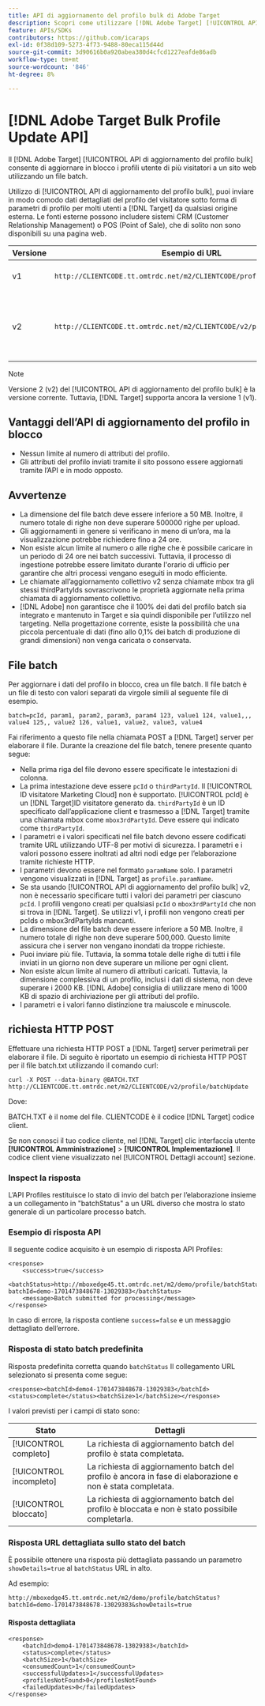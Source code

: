 ```yaml
---
title: API di aggiornamento del profilo bulk di Adobe Target
description: Scopri come utilizzare [!DNL Adobe Target] [!UICONTROL API di aggiornamento del profilo bulk] per inviare dati di profilo di più visitatori a [!DNL Target] da utilizzare nel targeting.
feature: APIs/SDKs
contributors: https://github.com/icaraps
exl-id: 0f38d109-5273-4f73-9488-80eca115d44d
source-git-commit: 3d90616b0a920abea380d4cfcd1227eafde86adb
workflow-type: tm+mt
source-wordcount: '846'
ht-degree: 8%

---
```


# [!DNL Adobe Target Bulk Profile Update API]

Il [!DNL Adobe Target] [!UICONTROL API di aggiornamento del profilo bulk] consente di aggiornare in blocco i profili utente di più visitatori a un sito web utilizzando un file batch.

Utilizzo di [!UICONTROL API di aggiornamento del profilo bulk], puoi inviare in modo comodo dati dettagliati del profilo del visitatore sotto forma di parametri di profilo per molti utenti a [!DNL Target] da qualsiasi origine esterna. Le fonti esterne possono includere sistemi CRM (Customer Relationship Management) o POS (Point of Sale), che di solito non sono disponibili su una pagina web.

| Versione | Esempio di URL | Funzioni |
| --- | --- | --- |
| v1 | `http://CLIENTCODE.tt.omtrdc.net/m2/CLIENTCODE/profile/batchUpdate` | Supporto solo per l’aggiornamento in blocco dei profili. |
| v2 | `http://CLIENTCODE.tt.omtrdc.net/m2/CLIENTCODE/v2/profile/batchUpdate` | <ul><li>Crea profilo se non trovato.</li><li>Aggiornamento dello stato per riga.</li></ul> |

>[!NOTE]
>
>Versione 2 (v2) del [!UICONTROL API di aggiornamento del profilo bulk] è la versione corrente. Tuttavia, [!DNL Target] supporta ancora la versione 1 (v1).

## Vantaggi dell’API di aggiornamento del profilo in blocco

* Nessun limite al numero di attributi del profilo.
* Gli attributi del profilo inviati tramite il sito possono essere aggiornati tramite l’API e in modo opposto.

## Avvertenze

* La dimensione del file batch deve essere inferiore a 50 MB. Inoltre, il numero totale di righe non deve superare 500000 righe per upload.
* Gli aggiornamenti in genere si verificano in meno di un’ora, ma la visualizzazione potrebbe richiedere fino a 24 ore.
* Non esiste alcun limite al numero o alle righe che è possibile caricare in un periodo di 24 ore nei batch successivi. Tuttavia, il processo di ingestione potrebbe essere limitato durante l&#39;orario di ufficio per garantire che altri processi vengano eseguiti in modo efficiente.
* Le chiamate all’aggiornamento collettivo v2 senza chiamate mbox tra gli stessi thirdPartyIds sovrascrivono le proprietà aggiornate nella prima chiamata di aggiornamento collettivo.
* [!DNL Adobe] non garantisce che il 100% dei dati del profilo batch sia integrato e mantenuto in Target e sia quindi disponibile per l’utilizzo nel targeting. Nella progettazione corrente, esiste la possibilità che una piccola percentuale di dati (fino allo 0,1% dei batch di produzione di grandi dimensioni) non venga caricata o conservata.

## File batch

Per aggiornare i dati del profilo in blocco, crea un file batch. Il file batch è un file di testo con valori separati da virgole simili al seguente file di esempio.

``````
batch=pcId, param1, param2, param3, param4 123, value1 124, value1,,, value4 125,, value2 126, value1, value2, value3, value4
``````

Fai riferimento a questo file nella chiamata POST a [!DNL Target] server per elaborare il file. Durante la creazione del file batch, tenere presente quanto segue:

* Nella prima riga del file devono essere specificate le intestazioni di colonna.
* La prima intestazione deve essere `pcId` o `thirdPartyId`. Il [!UICONTROL ID visitatore Marketing Cloud] non è supportato. [!UICONTROL pcId] è un [!DNL Target]ID visitatore generato da. `thirdPartyId` è un ID specificato dall’applicazione client e trasmesso a [!DNL Target] tramite una chiamata mbox come `mbox3rdPartyId`. Deve essere qui indicato come `thirdPartyId`.
* I parametri e i valori specificati nel file batch devono essere codificati tramite URL utilizzando UTF-8 per motivi di sicurezza. I parametri e i valori possono essere inoltrati ad altri nodi edge per l’elaborazione tramite richieste HTTP.
* I parametri devono essere nel formato `paramName` solo. I parametri vengono visualizzati in [!DNL Target] as `profile.paramName`.
* Se sta usando [!UICONTROL API di aggiornamento del profilo bulk] v2, non è necessario specificare tutti i valori dei parametri per ciascuno `pcId`. I profili vengono creati per qualsiasi `pcId` o `mbox3rdPartyId` che non si trova in [!DNL Target]. Se utilizzi v1, i profili non vengono creati per pcIds o mbox3rdPartyIds mancanti.
* La dimensione del file batch deve essere inferiore a 50 MB. Inoltre, il numero totale di righe non deve superare 500,000. Questo limite assicura che i server non vengano inondati da troppe richieste.
* Puoi inviare più file. Tuttavia, la somma totale delle righe di tutti i file inviati in un giorno non deve superare un milione per ogni client.
* Non esiste alcun limite al numero di attributi caricati. Tuttavia, la dimensione complessiva di un profilo, inclusi i dati di sistema, non deve superare i 2000 KB. [!DNL Adobe] consiglia di utilizzare meno di 1000 KB di spazio di archiviazione per gli attributi del profilo.
* I parametri e i valori fanno distinzione tra maiuscole e minuscole.

## richiesta HTTP POST

Effettuare una richiesta HTTP POST a [!DNL Target] server perimetrali per elaborare il file. Di seguito è riportato un esempio di richiesta HTTP POST per il file batch.txt utilizzando il comando curl:

``````
curl -X POST --data-binary @BATCH.TXT http://CLIENTCODE.tt.omtrdc.net/m2/CLIENTCODE/v2/profile/batchUpdate
``````

Dove:

BATCH.TXT è il nome del file. CLIENTCODE è il codice [!DNL Target] codice client.

Se non conosci il tuo codice cliente, nel [!DNL Target] clic interfaccia utente **[!UICONTROL Amministrazione]** > **[!UICONTROL Implementazione]**. Il codice client viene visualizzato nel [!UICONTROL Dettagli account] sezione.

### Inspect la risposta

L’API Profiles restituisce lo stato di invio del batch per l’elaborazione insieme a un collegamento in &quot;batchStatus&quot; a un URL diverso che mostra lo stato generale di un particolare processo batch.

### Esempio di risposta API

Il seguente codice acquisito è un esempio di risposta API Profiles:

```
<response>
    <success>true</success>
    <batchStatus>http://mboxedge45.tt.omtrdc.net/m2/demo/profile/batchStatus?batchId=demo-1701473848678-13029383</batchStatus>
    <message>Batch submitted for processing</message>
</response>
```

In caso di errore, la risposta contiene `success=false` e un messaggio dettagliato dell’errore.

### Risposta di stato batch predefinita

Risposta predefinita corretta quando `batchStatus` Il collegamento URL selezionato si presenta come segue:

```
<response><batchId>demo4-1701473848678-13029383</batchId><status>complete</status><batchSize>1</batchSize></response>
```

I valori previsti per i campi di stato sono:

| Stato | Dettagli |
| --- | --- |
| [!UICONTROL completo] | La richiesta di aggiornamento batch del profilo è stata completata. |
| [!UICONTROL incompleto] | La richiesta di aggiornamento batch del profilo è ancora in fase di elaborazione e non è stata completata. |
| [!UICONTROL bloccato] | La richiesta di aggiornamento batch del profilo è bloccata e non è stato possibile completarla. |

### Risposta URL dettagliata sullo stato del batch

È possibile ottenere una risposta più dettagliata passando un parametro `showDetails=true` al `batchStatus` URL in alto.

Ad esempio:

```
http://mboxedge45.tt.omtrdc.net/m2/demo/profile/batchStatus?batchId=demo-1701473848678-13029383&showDetails=true
```

#### Risposta dettagliata

```
<response>
    <batchId>demo4-1701473848678-13029383</batchId>
    <status>complete</status>
    <batchSize>1</batchSize>
    <consumedCount>1</consumedCount>
    <successfulUpdates>1</successfulUpdates>
    <profilesNotFound>0</profilesNotFound>
    <failedUpdates>0</failedUpdates>
</response>
```
